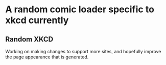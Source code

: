 # A random comic loader specific to xkcd currently
## Random XKCD

Working on making changes to support more sites, and hopefully improve the page appearance that is generated.

